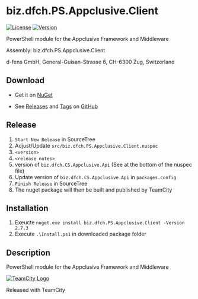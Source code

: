 # biz.dfch.PS.Appclusive.Client
[![License](https://img.shields.io/badge/license-Apache%20License%202.0-blue.svg)](https://github.com/dfensgmbh/biz.dfch.PS.Appclusive.Client/blob/master/LICENSE)
[![Version](https://img.shields.io/nuget/v/biz.dfch.PS.Appclusive.Client.svg)](https://www.nuget.org/packages/biz.dfch.PS.Appclusive.Client/)

PowerShell module for the Appclusive Framework and Middleware

Assembly: biz.dfch.PS.Appclusive.Client

d-fens GmbH, General-Guisan-Strasse 6, CH-6300 Zug, Switzerland


## Download

* Get it on [NuGet](https://www.nuget.org/packages/biz.dfch.PS.Appclusive.Client/)

* See [Releases](https://github.com/dfensgmbh/biz.dfch.PS.Appclusive.Client/releases) and [Tags](https://github.com/dfensgmbh/biz.dfch.PS.Appclusive.Client/tags) on [GitHub](https://github.com/dfensgmbh/biz.dfch.PS.Appclusive.Client)

## Release

1. `Start New Release` in SourceTree
1. Adjust/Update `src/biz.dfch.PS.Appclusive.Client.nuspec`
  1. `<version>`
  2. `<release notes>`
  3. version of `biz.dfch.CS.Appclusive.Api` (See at the bottom of the nuspec file)
1. Update version of `biz.dfch.CS.Appclusive.Api` in `packages.config`
1. `Finish Release` in SourceTree
1. The nuget package will then be built and published by TeamCity

## Installation

1. Exeucte `nuget.exe install biz.dfch.PS.Appclusive.Client -Version 2.7.3`
2. Execute `.\Install.ps1` in downloaded package folder


## Description

PowerShell module for the Appclusive Framework and Middleware

[![TeamCity Logo](https://github.com/dfensgmbh/biz.dfch.PS.Appclusive.Client/blob/develop/TeamCity.png)](https://www.jetbrains.com/teamcity/)

Released with TeamCity